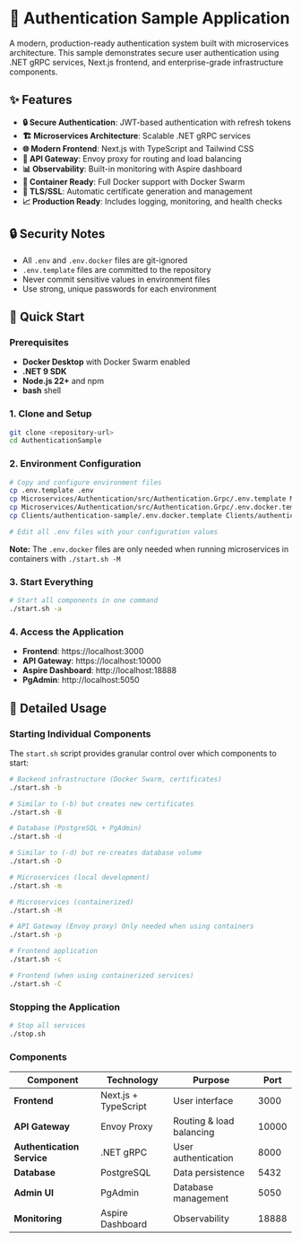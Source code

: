 # 🔐 Authentication Sample Application

A modern, production-ready authentication system built with microservices architecture. This sample demonstrates secure user authentication using .NET gRPC services, Next.js frontend, and enterprise-grade infrastructure components.

## ✨ Features

- **🔒 Secure Authentication**: JWT-based authentication with refresh tokens
- **🏗️ Microservices Architecture**: Scalable .NET gRPC services
- **🌐 Modern Frontend**: Next.js with TypeScript and Tailwind CSS
- **🔄 API Gateway**: Envoy proxy for routing and load balancing
- **📊 Observability**: Built-in monitoring with Aspire dashboard
- **🐳 Container Ready**: Full Docker support with Docker Swarm
- **🔐 TLS/SSL**: Automatic certificate generation and management
- **📈 Production Ready**: Includes logging, monitoring, and health checks

## 🔒 Security Notes

- All `.env` and `.env.docker` files are git-ignored
- `.env.template` files are committed to the repository
- Never commit sensitive values in environment files
- Use strong, unique passwords for each environment

## 🚀 Quick Start

### Prerequisites

- **Docker Desktop** with Docker Swarm enabled
- **.NET 9 SDK**
- **Node.js 22+** and npm
- **bash** shell

### 1. Clone and Setup

```bash
git clone <repository-url>
cd AuthenticationSample
```

### 2. Environment Configuration

```bash
# Copy and configure environment files
cp .env.template .env
cp Microservices/Authentication/src/Authentication.Grpc/.env.template Microservices/Authentication/src/Authentication.Grpc/.env
cp Microservices/Authentication/src/Authentication.Grpc/.env.docker.template Microservices/Authentication/src/Authentication.Grpc/.env.docker
cp Clients/authentication-sample/.env.docker.template Clients/authentication-sample/.env.docker

# Edit all .env files with your configuration values
```

**Note:** The `.env.docker` files are only needed when running microservices in containers with `./start.sh -M`

### 3. Start Everything

```bash
# Start all components in one command
./start.sh -a
```

### 4. Access the Application

- **Frontend**: https://localhost:3000
- **API Gateway**: https://localhost:10000
- **Aspire Dashboard**: http://localhost:18888
- **PgAdmin**: http://localhost:5050

## 📖 Detailed Usage

### Starting Individual Components

The `start.sh` script provides granular control over which components to start:

```bash
# Backend infrastructure (Docker Swarm, certificates)
./start.sh -b

# Similar to (-b) but creates new certificates
./start.sh -B

# Database (PostgreSQL + PgAdmin)
./start.sh -d

# Similar to (-d) but re-creates database volume
./start.sh -D

# Microservices (local development)
./start.sh -m

# Microservices (containerized)
./start.sh -M

# API Gateway (Envoy proxy) Only needed when using containers
./start.sh -p

# Frontend application
./start.sh -c

# Frontend (when using containerized services)
./start.sh -C
```

### Stopping the Application

```bash
# Stop all services
./stop.sh
```

### Components

| Component | Technology | Purpose | Port |
|-----------|------------|---------|------|
| **Frontend** | Next.js + TypeScript | User interface | 3000 |
| **API Gateway** | Envoy Proxy | Routing & load balancing | 10000 |
| **Authentication Service** | .NET gRPC | User authentication | 8000 |
| **Database** | PostgreSQL | Data persistence | 5432 |
| **Admin UI** | PgAdmin | Database management | 5050 |
| **Monitoring** | Aspire Dashboard | Observability | 18888 |
